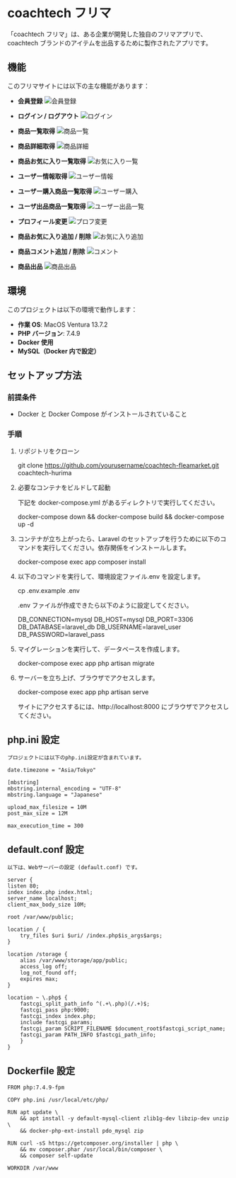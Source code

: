 # coachtech フリマ

「coachtech フリマ」は、ある企業が開発した独自のフリマアプリで、coachtech ブランドのアイテムを出品するために製作されたアプリです。

## 機能

このフリマサイトには以下の主な機能があります：

- **会員登録**
  ![会員登録](https://github.com/ganbarinoryo/hurima2/raw/main/src/public/images/register.png)

- **ログイン / ログアウト**
  ![ログイン](https://github.com/ganbarinoryo/hurima2/raw/main/src/public/images/login.png)

- **商品一覧取得**
  ![商品一覧](https://github.com/ganbarinoryo/hurima2/raw/main/src/public/images/top.png)

- **商品詳細取得**
  ![商品詳細](https://github.com/ganbarinoryo/hurima2/raw/main/src/public/images/item.png)

- **商品お気に入り一覧取得**
  ![お気に入り一覧](https://github.com/ganbarinoryo/hurima2/raw/main/src/public/images/favorites.png)

- **ユーザー情報取得**
  ![ユーザー情報](https://github.com/ganbarinoryo/hurima2/raw/main/src/public/images/user_page.png)

- **ユーザー購入商品一覧取得**
  ![ユーザー購入](https://github.com/ganbarinoryo/hurima2/raw/main/src/public/images/purchase.png)

- **ユーザ出品商品一覧取得**
  ![ユーザー出品一覧](https://github.com/ganbarinoryo/hurima2/raw/main/src/public/images/sells.png)

- **プロフィール変更**
  ![プロフ変更](https://github.com/ganbarinoryo/hurima2/raw/main/src/public/images/profile.png)

- **商品お気に入り追加 / 削除**
  ![お気に入り追加](https://github.com/ganbarinoryo/hurima2/raw/main/src/public/images/favorite.png)

- **商品コメント追加 / 削除**
  ![コメント](https://github.com/ganbarinoryo/hurima2/raw/main/src/public/images/comment.png)

- **商品出品**
  ![商品出品](https://github.com/ganbarinoryo/hurima2/raw/main/src/public/images/sell.png)

## 環境

このプロジェクトは以下の環境で動作します：

- **作業 OS**: MacOS Ventura 13.7.2
- **PHP バージョン**: 7.4.9
- **Docker 使用**
- **MySQL（Docker 内で設定）**

## セットアップ方法

### 前提条件

- Docker と Docker Compose がインストールされていること

### 手順

1. リポジトリをクローン

   git clone https://github.com/yourusername/coachtech-fleamarket.git coachtech-hurima

2. 必要なコンテナをビルドして起動

   下記を docker-compose.yml があるディレクトリで実行してください。

   docker-compose down && docker-compose build && docker-compose up -d

3. コンテナが立ち上がったら、Laravel のセットアップを行うために以下のコマンドを実行してください。依存関係をインストールします。

   docker-compose exec app composer install

4. 以下のコマンドを実行して、環境設定ファイル.env を設定します。

   cp .env.example .env

   .env ファイルが作成できたら以下のように設定してください。

   DB_CONNECTION=mysql
   DB_HOST=mysql
   DB_PORT=3306
   DB_DATABASE=laravel_db
   DB_USERNAME=laravel_user
   DB_PASSWORD=laravel_pass

5. マイグレーションを実行して、データベースを作成します。

   docker-compose exec app php artisan migrate

6. サーバーを立ち上げ、ブラウザでアクセスします。

   docker-compose exec app php artisan serve

   サイトにアクセスするには、http://localhost:8000 にブラウザでアクセスしてください。

## php.ini 設定

    プロジェクトには以下のphp.ini設定が含まれています。

    date.timezone = "Asia/Tokyo"

    [mbstring]
    mbstring.internal_encoding = "UTF-8"
    mbstring.language = "Japanese"

    upload_max_filesize = 10M
    post_max_size = 12M

    max_execution_time = 300

## default.conf 設定

    以下は、Webサーバーの設定 (default.conf) です。

    server {
    listen 80;
    index index.php index.html;
    server_name localhost;
    client_max_body_size 10M;

    root /var/www/public;

    location / {
        try_files $uri $uri/ /index.php$is_args$args;
    }

    location /storage {
        alias /var/www/storage/app/public;
        access_log off;
        log_not_found off;
        expires max;
    }

    location ~ \.php$ {
        fastcgi_split_path_info ^(.+\.php)(/.+)$;
        fastcgi_pass php:9000;
        fastcgi_index index.php;
        include fastcgi_params;
        fastcgi_param SCRIPT_FILENAME $document_root$fastcgi_script_name;
        fastcgi_param PATH_INFO $fastcgi_path_info;
        }
    }

## Dockerfile 設定

    FROM php:7.4.9-fpm

    COPY php.ini /usr/local/etc/php/

    RUN apt update \
        && apt install -y default-mysql-client zlib1g-dev libzip-dev unzip \
        && docker-php-ext-install pdo_mysql zip

    RUN curl -sS https://getcomposer.org/installer | php \
        && mv composer.phar /usr/local/bin/composer \
        && composer self-update

    WORKDIR /var/www
